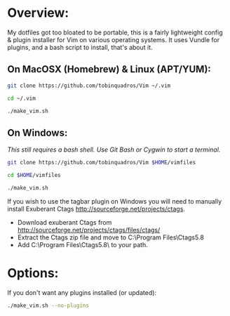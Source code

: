 # Overview:

My dotfiles got too bloated to be portable, this is a fairly lightweight config
& plugin installer for Vim on various operating systems. It uses Vundle for
plugins, and a bash script to install, that's about it.

## On MacOSX (Homebrew) & Linux (APT/YUM):

```bash
git clone https://github.com/tobinquadros/Vim ~/.vim

cd ~/.vim

./make_vim.sh
```

## On Windows:

_This still requires a bash shell. Use Git Bash or Cygwin to start a terminal._

```bash
git clone https://github.com/tobinquadros/Vim $HOME/vimfiles

cd $HOME/vimfiles

./make_vim.sh
```

If you wish to use the tagbar plugin on Windows you will need to manually
install Exuberant Ctags http://sourceforge.net/projects/ctags.

+ Download exuberant Ctags from http://sourceforge.net/projects/ctags/files/ctags/
+ Extract the Ctags zip file and move to C:\Program Files\Ctags5.8
+ Add C:\Program Files\Ctags5.8\ to your path.

# Options:

If you don't want any plugins installed (or updated):

```bash
./make_vim.sh --no-plugins
```
